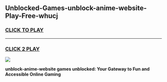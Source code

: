 
## Unblocked-Games-unblock-anime-website-Play-Free-whucj
<h3>
<a href="https://premium76.site?title=unblock-anime-website&ref=20M">CLICK TO PLAY</a></h3>
<hr>

<h3>
<a href="https://premium76.site?title=unblock-anime-website&ref=20M">CLICK 2 PLAY</a>
  
</h3>

<a href="https://premium76.site?title=unblock-anime-website&ref=19M"><img src="https://clearcache.store/games.png"></a>


**unblock-anime-website games unblocked: Your Gateway to Fun and Accessible Online Gaming**
